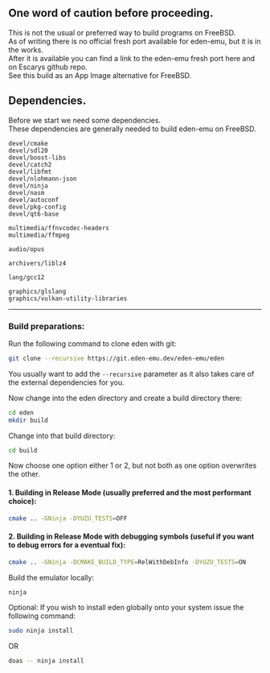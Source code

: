 ## One word of caution before proceeding.
This is not the usual or preferred way to build programs on FreeBSD.  
As of writing there is no official fresh port available for eden-emu, but it is in the works.  
After it is available you can find a link to the eden-emu fresh port here and on Escarys github repo.  
See this build as an App Image alternative for FreeBSD.

## Dependencies.  
Before we start we need some dependencies.  
These dependencies are generally needed to build eden-emu on FreeBSD.

```
devel/cmake  
devel/sdl20  
devel/boost-libs  
devel/catch2  
devel/libfmt  
devel/nlohmann-json  
devel/ninja  
devel/nasm  
devel/autoconf  
devel/pkg-config  
devel/qt6-base  

multimedia/ffnvcodec-headers  
multimedia/ffmpeg  

audio/opus  

archivers/liblz4  

lang/gcc12  

graphics/glslang  
graphics/vulkan-utility-libraries  
```

---

### Build preparations:  
Run the following command to clone eden with git:
```sh
git clone --recursive https://git.eden-emu.dev/eden-emu/eden
```
You usually want to add the `--recursive` parameter as it also takes care of the external dependencies for you.

Now change into the eden directory and create a build directory there:
```sh
cd eden
mkdir build
```

Change into that build directory:
```sh
cd build
```

Now choose one option either 1 or 2, but not both as one option overwrites the other.

#### 1. Building in Release Mode (usually preferred and the most performant choice):
```sh
cmake .. -GNinja -DYUZU_TESTS=OFF
```

#### 2. Building in Release Mode with debugging symbols (useful if you want to debug errors for a eventual fix):
```sh
cmake .. -GNinja -DCMAKE_BUILD_TYPE=RelWithDebInfo -DYUZU_TESTS=ON
```

Build the emulator locally:
```sh
ninja
```

Optional: If you wish to install eden globally onto your system issue the following command:
```sh
sudo ninja install
```
OR
```sh
doas -- ninja install
```
